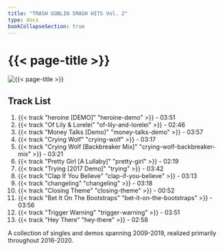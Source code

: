 ```yaml
---
title: "TRASH GOBLIN SMASH HITS Vol. 2"
type: docs
bookCollapseSection: true
---
```

# {{< page-title >}}

![{{< page-title >}}](/static-image.jpg '{{< page-title >}}')

## Track List
1. {{< track "heroine [DEMO]" "heroine-demo" >}} - 03:51
2. {{< track "Of Lily & Lorelei" "of-lily-and-lorelei" >}} - 02:46
3. {{< track "Money Talks [Demo]" "money-talks-demo" >}} - 03:57
4. {{< track "Crying Wolf" "crying-wolf" >}} - 03:17
5. {{< track "Crying Wolf [Backbreaker Mix]" "crying-wolf-backbreaker-mix" >}} - 03:21
6. {{< track "Pretty Girl [A Lullaby]" "pretty-girl" >}} - 02:19
7. {{< track "Trying [2017 Demo]" "trying" >}} - 03:42
8. {{< track "Clap If You Believe" "clap-if-you-believe" >}} - 03:13
9. {{< track "changeling" "changeling" >}} - 03:18
10. {{< track "Closing Theme" "closing-theme" >}} - 00:52
11. {{< track "Bet It On The Bootstraps" "bet-it-on-the-bootstraps" >}} - 03:56
12. {{< track "Trigger Warning" "trigger-warning" >}} - 03:51
13. {{< track "Hey There" "hey-there" >}} - 02:58

A collection of singles and demos spanning 2009-2019, realized primarily throughout 2016-2020.
